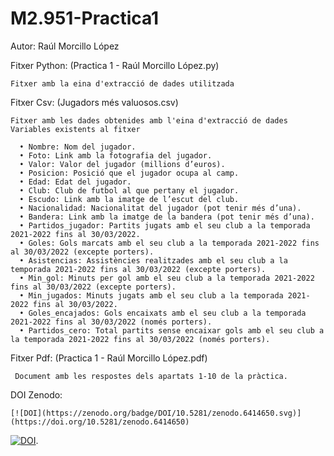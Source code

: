 # M2.951-Practica1

Autor: Raúl Morcillo López

Fitxer Python: (Practica 1 - Raúl Morcillo López.py)

    Fitxer amb la eina d'extracció de dades utilitzada
    
Fitxer Csv: (Jugadors més valuosos.csv)

    Fitxer amb les dades obtenides amb l'eina d'extracció de dades
    Variables existents al fitxer
    
      • Nombre: Nom del jugador.
      • Foto: Link amb la fotografia del jugador.
      • Valor: Valor del jugador (millions d’euros).
      • Posicion: Posició que el jugador ocupa al camp.
      • Edad: Edat del jugador.
      • Club: Club de futbol al que pertany el jugador.
      • Escudo: Link amb la imatge de l’escut del club.
      • Nacionalidad: Nacionalitat del jugador (pot tenir més d’una).
      • Bandera: Link amb la imatge de la bandera (pot tenir més d’una).
      • Partidos_jugador: Partits jugats amb el seu club a la temporada 2021-2022 fins al 30/03/2022.
      • Goles: Gols marcats amb el seu club a la temporada 2021-2022 fins al 30/03/2022 (excepte porters).
      • Asistencias: Assistències realitzades amb el seu club a la temporada 2021-2022 fins al 30/03/2022 (excepte porters).
      • Min_gol: Minuts per gol amb el seu club a la temporada 2021-2022 fins al 30/03/2022 (excepte porters).
      • Min_jugados: Minuts jugats amb el seu club a la temporada 2021-2022 fins al 30/03/2022.
      • Goles_encajados: Gols encaixats amb el seu club a la temporada 2021-2022 fins al 30/03/2022 (només porters).
      • Partidos_cero: Total partits sense encaixar gols amb el seu club a la temporada 2021-2022 fins al 30/03/2022 (només porters).
      
Fitxer Pdf: (Practica 1 - Raúl Morcillo López.pdf)

     Document amb les respostes dels apartats 1-10 de la pràctica.

DOI Zenodo:
    
    [![DOI](https://zenodo.org/badge/DOI/10.5281/zenodo.6414650.svg)](https://doi.org/10.5281/zenodo.6414650)
[![DOI](https://zenodo.org/badge/DOI/10.5281/zenodo.6414650.svg)](https://doi.org/10.5281/zenodo.6414650).
